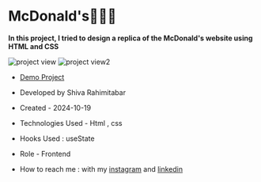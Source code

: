 # McDonald's🍟🍕🍔
**In this project, I tried to design a replica of the McDonald's website using HTML and CSS**

![project view](https://github.com/user-attachments/assets/023338e4-7279-480d-90a8-6e63cc56a737)
![project view2](https://github.com/user-attachments/assets/658ba89b-a36a-4626-bc4f-61c3d188898e)
- [Demo Project](https://rahimitabarshiva.github.io/McDonald-s/)

- Developed by Shiva Rahimitabar

- Created - 2024-10-19

- Technologies Used - Html , css 
- Hooks Used : useState 

- Role - Frontend

- How to reach me : with my [instagram](https://www.instagram.com/shiva.rahimitabar.dev) and [linkedin](https://www.linkedin.com/in/shiva-rahimitabar-7477b432b/)


